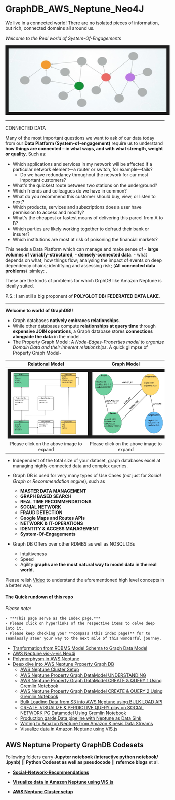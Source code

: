 # GraphDB_AWS_Neptune_Neo4J

We live in a connected world! There are no isolated pieces of information, but rich, connected domains all around us.

*Welcome to the Real world of System-Of-Engagements*

<img src="img/graph_data_modeling.jpg" width="500" height="200" border="10">

***
CONNECTED DATA

Many of the most important questions we want to ask of our data today from our **Data Platform (System-of-engagement)** require us to understand **how things are connected – in what ways, and with what strength, weight or quality**. Such as:

- Which applications and services in my network will be affected if a particular network element—a router or switch, for example—fails?
     - Do we have redundancy throughout the network for our most important customers?
- What's the quickest route between two stations on the underground?
- Which friends and colleagues do we have in common?
- What do you recommend this customer should buy, view, or listen to next?
- Which products, services and subscriptions does a user have permission to access and modify?
- What's the cheapest or fastest means of delivering this parcel from A to B?
- Which parties are likely working together to defraud their bank or insurer?
- Which institutions are most at risk of poisoning the financial markets?

This needs a Data Platform which can manage and make sense of 
     - **large volumes of variably-structured**, 
     - **densely-connected data**. 
     - what depends on what; how things flow;  analysing the impact of events on deep dependency chains;  identifying and assessing risk; (**All connected data problems**) :simley: .
     
These are the kinds of problems for which GrphDB like Amazon Neptune is ideally suited. 

P.S.: I am still a big proponent of **POLYGLOT DB/ FEDERATED DATA LAKE**.
***



**Welcome to world of GraphDB!!**


- Graph databases **natively embraces relationships**. 
- While other databases compute **relationships at query time** through **expensive JOIN operations**, a Graph database stores **connections alongside the data** in the model.
- The Property Graph Model: A *Node-Edges-Properties model* to *organize Domain Data and their inherent relationships*. A quick glimpse of Property Graph Model- 
  
|Relational Model | Graph Model|
| :--: | :--: |
|<img src="img/relational_org_chart.jpg" width="500" height="200" border="10">|<img src="img/graph_org_chart.jpg" width="500" height="200" border="10">|
|Please click on the above image to expand|Please click on the above image to expand|   

- Independent of the total size of your dataset, graph databases excel at managing highly-connected data and complex queries.
- Graph DB is used for very many types of Use Cases (*not* just for *Social Graph* or *Recommendation engine*), such as 
	- **MASTER DATA MANAGEMENT**
	- **GRAPH BASED SEARCH**
	- **REAL TIME RECOMMENDATIONS**
	- **SOCIAL NETWORK**
	- **FRAUD DETECTION**
	- **Google Maps and Routes APIs**
	- **NETWORK & IT-OPERATIONS**
	- **IDENTITY & ACCESS MANAGEMENT**
	- **System-Of-Engagements**

- Graph DB Offers over other RDMBS as well as NOSQL DBs
	- Intuitiveness
	- Speed
	- Agility
**graphs are the most natural way to model data in the real world.**

Please relish [Video](https://www.youtube.com/watch?v=JaATpaGDNh4) to understand the aforementioned high level concepts in a better way.


#### The Quick rundown of this repo

*Please note:* 

 	- ***This page serve as the Index page.***
	- Please click on hyperlinks of the respective items to delve deep into it.
	- Please keep checking your **compass (this index page)** for to seamlessly steer your way to the next mile of this wonderful journey.

 
- [Tranformation from RDBMS Model Schema to Graph Data Model](README%20-Data%20Model%20Transformation.md)
- [AWS Neptune vis-a-vis Neo4j](README%20-AWS%20Neptune%20%26%20Neo4j.md)
- [Polymorphysm in AWS Neptune](README%20-Polymorphysm%20in%20AWS%20Neptune.md)
- [Deep dive into AWS Neptune Property Graph DB](README.md)
	- [AWS Neptune Cluster Setup]()
	- [AWS Neptune Property Graph DataModel UNDERSTANDING](/notebook/02-Labelled-Property-Graph.ipynb)
	- [AWS Neptune Property Graph DataModel CREATE & QUERY 1 Using Gremlin Notebook](/notebook/PG-Data-model-Query-1.ipynb)
	- [AWS Neptune Property Graph DataModel CREATE & QUERY 2 Using Gremlin Notebook](/notebook/PG-Data-model-Query-2.ipynb)
	- [Bulk Loading Data from S3 into AWS Neptune using BULK LOAD API]()
	- [CREATE, VISUALIZE & PERDICTIVE QUERY play on SOCIAL NETWORK PG Datamodel Using Gremlin Notebook](/notebook/03-CREATE-QUERY-VISUALIZE-Social-Network-Recommendations.ipynb)
	- [Production garde Data pipeline with Neptune as Data Sink](README%20-Production%20garde%20Data%20pipeline%20with%20Neptune%20as%20Data%20Sink.md)
	- [Writing to Amazon Neptune from Amazon Kinesis Data Streams]()
	- [Visualize data in Amazon Neptune using VIS.js](https://github.com/DeepHiveMind/AWS_GraphDB_AWS-API-GW_AWS-Lambda_Visualization_Pipeline)


## AWS Neptune Property GraphDB Codesets
Following folders carry **Jupyter notebook (interactive python notebook/ .ipynb)** || **Python Codeset as well as pseudocode** ||  **refernce blogs** et al.

- **[Social-Network-Recommendations](/notebook/03-CREATE-QUERY-VISUALIZE-Social-Network-Recommendations.ipynb)**
  

- **[Visualize data in Amazon Neptune using VIS.js](https://github.com/DeepHiveMind/AWS_GraphDB_AWS-API-GW_AWS-Lambda_Visualization_Pipeline)**

- **[AWS Neptune Cluster setup](neptune)** 
